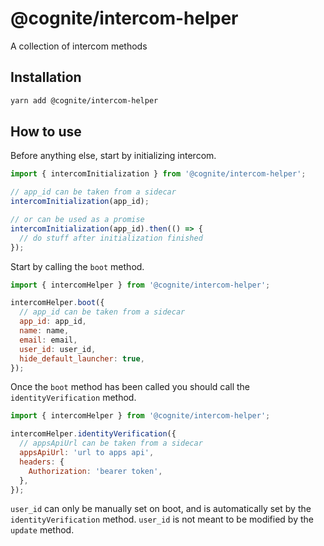# @cognite/intercom-helper

A collection of intercom methods

## Installation

```sh
yarn add @cognite/intercom-helper
```

## How to use

Before anything else, start by initializing intercom.

```js
import { intercomInitialization } from '@cognite/intercom-helper';

// app_id can be taken from a sidecar
intercomInitialization(app_id);

// or can be used as a promise
intercomInitialization(app_id).then(() => {
  // do stuff after initialization finished
});
```

Start by calling the `boot` method.

```js
import { intercomHelper } from '@cognite/intercom-helper';

intercomHelper.boot({
  // app_id can be taken from a sidecar
  app_id: app_id,
  name: name,
  email: email,
  user_id: user_id,
  hide_default_launcher: true,
});
```

Once the `boot` method has been called you should call the `identityVerification` method.

```js
import { intercomHelper } from '@cognite/intercom-helper';

intercomHelper.identityVerification({
  // appsApiUrl can be taken from a sidecar
  appsApiUrl: 'url to apps api',
  headers: {
    Authorization: 'bearer token',
  },
});
```

`user_id` can only be manually set on boot, and is automatically set by the `identityVerification` method.
`user_id` is not meant to be modified by the `update` method.
